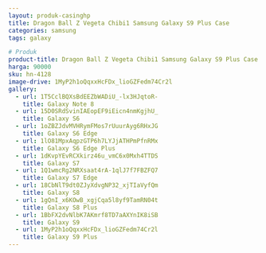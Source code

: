 ```yaml
---
layout: produk-casinghp
title: Dragon Ball Z Vegeta Chibi1 Samsung Galaxy S9 Plus Case
categories: samsung
tags: galaxy

# Produk
product-title: Dragon Ball Z Vegeta Chibi1 Samsung Galaxy S9 Plus Case
harga: 90000
sku: hn-4128
image-drive: 1MyP2h1oQqxxHcFDx_lioGZFedm74Cr2l
gallery:
  - url: 1T5CclBQXsBdEEZbWADiU_-lx3HJqtoR-
    title: Galaxy Note 8
  - url: 15D0SRdSvinIAEopEF9iEicn4nmKgjhU_
    title: Galaxy S6
  - url: 1oZBZJdvMVHRymFMos7rUuurAyg6RHxJG
    title: Galaxy S6 Edge
  - url: 1lO81MpxAqpzGTP6h7LYJjATHPmPfnRMx
    title: Galaxy S6 Edge Plus
  - url: 1dKvpYEvRCXkirz46u_vmC6x0Mxh4TTDS
    title: Galaxy S7
  - url: 1Q1wmcRg2NRXsaat4rA-1qlJ7f7FBZFQ7
    title: Galaxy S7 Edge
  - url: 18CbNlT9dt0ZJyXdvgNP32_xjTIaVyfQm
    title: Galaxy S8
  - url: 1gQnI_x6KOwB_xgjCqa5l8yf9TamRN04t
    title: Galaxy S8 Plus
  - url: 1BbFX2dvNlbK7AKmrf8TD7aAXYnIK8iSB
    title: Galaxy S9
  - url: 1MyP2h1oQqxxHcFDx_lioGZFedm74Cr2l
    title: Galaxy S9 Plus
---
```

